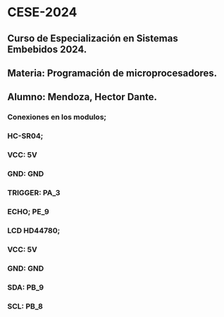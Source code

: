 # CESE-2024
## Curso de Especialización en Sistemas Embebidos 2024.
## 
## Materia: Programación de microprocesadores.
## Alumno: Mendoza, Hector Dante.
### 
### Conexiones en los modulos;
### HC-SR04;
### VCC: 5V
### GND: GND
### TRIGGER: PA_3
### ECHO; PE_9
### 
### LCD HD44780;
### VCC: 5V
### GND: GND
### SDA: PB_9
### SCL: PB_8
